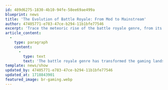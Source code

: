 ```yaml
---
id: 489d6275-1830-4b10-94fe-58ee69ae499a
blueprint: news
title: 'The Evolution of Battle Royale: From Mod to Mainstream'
author: 47405771-e783-47ce-b294-11b1bfe77546
excerpt: 'Trace the meteoric rise of the battle royale genre, from its humble beginnings to becoming a dominant force in the gaming industry.'
article_content:
  -
    type: paragraph
    content:
      -
        type: text
        text: 'The battle royale genre has transformed the gaming landscape, captivating millions with its intense, last-player-standing gameplay. Originating as mods in games like “ARMA 2” and “Minecraft,” the genre exploded into the mainstream with the release of “PlayerUnknown’s Battlegrounds” (PUBG) and “Fortnite.” These games introduced innovative mechanics like shrinking play areas and scavenging for resources, creating a thrilling and unpredictable experience. Today, titles like “Apex Legends” and “Call of Duty: Warzone” continue to push the boundaries of the genre, offering diverse settings, unique characters, and evolving gameplay that keep players coming back for more.'
template: news/show
updated_by: 47405771-e783-47ce-b294-11b1bfe77546
updated_at: 1718843901
featured_image: br-gaming.webp
---
```

